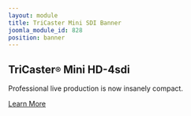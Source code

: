 ```yaml
---
layout: module
title: TriCaster Mini SDI Banner
joomla_module_id: 828
position: banner
---
```

<!-- module: TriCaster Mini SDI Banner -->
<style scoped="scoped" type="text/css"><!--
.banner .content {
		margin: 20% 35px;
		width: 40%;
	}
	.banner h2 {
		margin: 0 0 15px;
		font-size: 26px !important;
	}
	.banner h2 small {
		color: #fff;
		top: -6px;
		font-weight: 100;
		position: relative;
	}
	.banner .content p {
		font-size: 20px;
	}
	.banner .content a {
		font-family:'HelveticaNeueThin', 'Helvetica Neue', Helvetica, Arial, sans-serif;
		color: #fff;
		font-size: 18px;
		display: inline-block;
		margin-top: 20px;
	}
	.banner .content a:hover {
		color: #009add;
	}
	@media(max-width: 767px) {
		.banner h2 img {
			max-width: 100%;
		}
		.banner .content-container {
			background-size: 610px;
			background: rgba(0, 0, 0, .5);
			background: -moz-linear-gradient(top, transparent 40%, rgba(0, 0, 0, 0.7) 60%);
			/* FF3.6+ */
			background: -webkit-gradient(linear, left top, left bottom, color-stop(40%, rgba(0, 0, 0, 0)), color-stop(60%, rgba(0, 0, 0, 0.7)));
			/* Chrome,Safari4+ */
			background: -webkit-linear-gradient(top, transparent 40%, rgba(0, 0, 0, 0.7) 60%);
			/* Chrome10+,Safari5.1+ */
			background: -o-linear-gradient(top, transparent 40%, rgba(0, 0, 0, 0.7) 60%);
			/* Opera 11.10+ */
			background: -ms-linear-gradient(top, transparent 40%, rgba(0, 0, 0, 0.7) 60%);
			/* IE10+ */
			background: linear-gradient(to bottom, transparent 40%, rgba(0, 0, 0, 0.7) 60%);
			/* W3C */
			position: absolute;
			bottom: 0;
			margin: 0;
			height: 100%;
			width: 100%;
		}
		.banner .custom {
			background-size: 610px !important;
		}
		.banner .content {
			position: absolute;
			bottom: 35px;
			left: 0;
			margin: 0 20px;
			width: auto;
		}
	}
--></style>
<div class="content-container">
<div class="content">
<h2>TriCaster<small>®</small> Mini HD-4sdi</h2>
<p>Professional live production is now insanely compact.</p>
<a href="/products/tricaster-mini.html" class="arrow-link white-text">Learn More</a></div>
</div>
